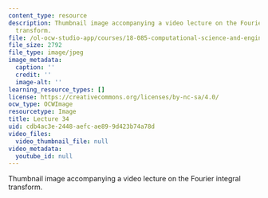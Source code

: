 ```yaml
---
content_type: resource
description: Thumbnail image accompanying a video lecture on the Fourier integral
  transform.
file: /ol-ocw-studio-app/courses/18-085-computational-science-and-engineering-i-fall-2008/cdb4ac3e2448aefcae899d423b74a78d_34.jpg
file_size: 2792
file_type: image/jpeg
image_metadata:
  caption: ''
  credit: ''
  image-alt: ''
learning_resource_types: []
license: https://creativecommons.org/licenses/by-nc-sa/4.0/
ocw_type: OCWImage
resourcetype: Image
title: Lecture 34
uid: cdb4ac3e-2448-aefc-ae89-9d423b74a78d
video_files:
  video_thumbnail_file: null
video_metadata:
  youtube_id: null
---
```

Thumbnail image accompanying a video lecture on the Fourier integral transform.